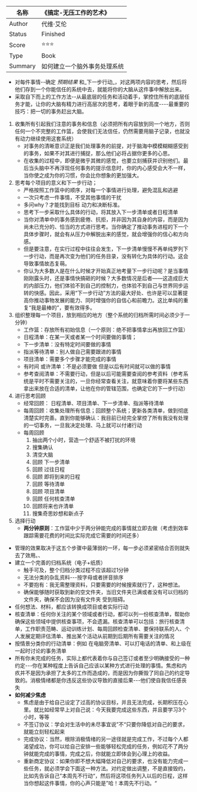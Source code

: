 
| 名称  |《搞定-无压工作的艺术》|
|  ---  |   :---  |
|Author |  代维·艾伦   |
|Status |  Finished   |
|Score  | ⭐⭐⭐  |
|Type   |  Book   |
|Summary| 如何建立一个脑外事务处理系统  |

-   对每件事情--确定 _预期结果_ 和_下一步行动_，对这两项内容的思考，然后将他们存到一个你能信任的系统中去，就能将你的大脑从这件事中解放出来。
-   采取自下而上的工作方法--从最底层的任务和活动着手，掌控住所有的底层任务才能，让你的大脑有精力进行高层次的思考，着眼于新的高度----最重要的技巧：把一切的事务赶出大脑。
1. 收集所有引起我们注意的事务和信息（必须把所有内容放到同一个地方，否则任何一个不完整的工作篮，会使我们无法信任，仍然需要用脑子记录，也就没有动力继续使用这套系统）
    -   对事务的清晰意识正是我们处理事务的前提，对于脑海中模模糊糊感受到的事务，如果不对其进行捕捉，那么他们必将占据你更多的心思。
    -   在收集的过程中，即便是微乎其微的感觉，也要立刻捕获并识别他们。最后当头脑中不再浮现任何事务的提示信息时，你的内心感受会大不一样，当你使之成为你的习惯，你会比你想象的更加强大。
2. 思考每个项目的意义和下一步行动；
    -   严格按照工作篮中的顺序，对每一个事情进行处理，避免混乱和逃避
    -   一次只考虑一件事情，不受其他事情的干扰
    -   多问why？才能找到目标 动力和决断标准。
    -   思考下一步采取什么具体的行动，将其放入下一步清单或者日程清单
    -   当你对清单中的事务感到疲倦、抗拒，并非因为其自身的内容，而是因为尚未已充分的、恰当的方式进行思考。当你确定了推动事务进程的下一个具体步骤时，就会有从压力中解脱出来的感觉，就会增强你的信心和方向感。
    -   但是要注意，在实行过程中往往会发生，下一步清单慢慢不再单纯罗列下一步行动，而是再次变为他们的任务目录，没有转化为具体的行动。这会导致事情故态复萌。
    -   你认为大多数人是在什么时候才开始真正地考量下一步行动呢？是当事情刚刚露头时，还是事情快搞砸的时候？大多数情况是后者——这造成巨大的内部压力，他们体验不到自己的控制力，也体验不到自己与世界同步运转的快感。因此，采用“下一步行动”方法的最大好处、也许是可以显著提高你推动事物发展的能力、同时增强你的自信心和前瞻力。这比单纯的重复“我是最棒的”，要有效得多。
3. 组织整理每一个项目，放到相应的地方（整个系统的归档所需时间必须少于一分钟）
    -   工作篮：存放所有初始信息（一个原则：绝不把事情拿出再放回工作篮）
    -   日程清单：在某一天或者某一个时间要做的事情；
    -   下一步清单：没有特定时间要做的事情
    -   指派等待清单：别人做自己需要跟进的事情
    -   项目清单：需要多个步骤才能完成的事情
    -   有时间 或许清单：不是必须要做 但是以后有时间就可以做的事情
    -   参考查阅清单：不需要行动，但是以后可能需要查阅的参考资料（参考系统是平时不需要关注的，一旦你经常查看关注，就意味着你要将某些东西拿出来放在合适的清单，让他在你的管辖范围，也确定它的下一步行动）
4. 进行思考回顾
    -   经常回顾： 日程清单、项目清单、下一步清单、指派等待清单
    -   每周回顾：收集处理所有信息；回顾整个系统；更新各类清单，做到彻底清楚实时完善。直到你能够确认：我目前已经完全掌控了所有我没有处理的一切事务，一旦我决定处理、马上就可以付诸行动
    -   每周回顾
        1.  抽出两个小时，营造一个舒适不被打扰的环境
        2.  搜集确认
        3.  清空大脑
        4.  回顾 下一步清单
        5.  回顾 过往日程
        6.  回顾 即将到来的日程
        7.  回顾 等待清单
        8.  回顾 项目清单
        9.  回顾 任何核查清单
        10.  回顾将来也许清单
        11.  搜集奇思妙想和新点子
5. 选择行动
    -   **两分钟原则**：工作篮中少于两分钟能完成的事情就立即去做（考虑到效率 跟踪需要花费的时间比实际完成它需要的时间还多）
-   管理的效果取决于这五个步骤中最薄弱的一环，每一步必须紧密结合否则就失去了效用。、
-   建立一个完善的归档系统（电子+纸质）
    -   触手可及，整个归档分类过程不应该超过1分钟
    -   无法分类的杂乱资料---按字母或者拼音排序
    -   不要抱有：我无需整理资料，只要需要的时候搜索就行了，这种想法。
    -   确保能够随时获取到新的空文件夹，当旧文件夹已满或者没有可以归档的文件夹，确保不会因为没有文件夹 受到阻碍。
-   任何想法、材料，都应该转换成项目或者实际行动
-   核查清单：任何你关注的某个领域或者行动，都可以列一份核查清单，帮助你确保这些领域中提供核查事项，不会遗漏。核查清单可以包括：旅行核查清单，工作职责范畴、运动训练计划、每周回顾检查清单、要保持联系的人、个人发展定期评估清单、推出某个活动从前期到后期所有需要关注的情况
-   按情景分类你的行动清单：例如 在电脑旁清单、可以打电话的清单、和上级在一起时讨论的事务清单
-   所有你未完成的任务，实际上都代表着你与自己签订或者至少明确接受的一种约定---你在某种程度上告诉自己应该以某种方式进行处理的事情。焦虑和内疚并不是因为承担了太多的工作而造成的，而是因为你撕毁了同自己的约定导致的。消极情绪都是你违反这些协议导致的直接后果---他们使自我信任感丧失
-   **如何减少焦虑**
    -   焦虑是由于给自己设定了过高的协议目标，并且无法完成，长期积压在心里。就比如经常早上对自己说：今天我要完成这些东西，并且要学习3个小时，等等
    -   不签订协议：学会对生活中的未尽事宜说”不“只要你降低对自己的要求，就能立刻轻松起来
    -   完成协议：当然，根除消极情绪的另一途径就是完成工作，不过每个人都渴望成功，你可以给自己安排一些能够轻松完成的任务，例如花不了两分钟就能完成的事情，完成之后，你就能立即体会到心理上的收益。
    -   重新商定协议：如果你即不想大幅降低对自己的要求，也没有能力完成一些任务，就必须学会下面这一种方法。对约定做出调整，不是直接毁约，比如先告诉自己”本周先不行动“，然后将这项任务列入以后的日程，这样当你想起这件事情，你的心声只能是”哈！本周先不行动。“